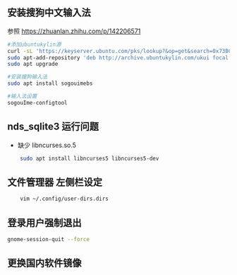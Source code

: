## 安装搜狗中文输入法
参照 https://zhuanlan.zhihu.com/p/142206571
```bash
#添加ubuntukylin源
curl -sL 'https://keyserver.ubuntu.com/pks/lookup?&op=get&search=0x73BC8FBCF5DE40C6ADFCFFFA9C949F2093F565FF' | sudo apt-key add
sudo apt-add-repository 'deb http://archive.ubuntukylin.com/ukui focal main'
sudo apt upgrade

#安装搜狗输入法
sudo apt install sogouimebs

#输入法设置
sogouIme-configtool 
```

## nds_sqlite3 运行问题
- 缺少 libncurses.so.5
```bash
    sudo apt install libncurses5 libncurses5-dev
```

## 文件管理器 左侧栏设定
```bash
    vim ~/.config/user-dirs.dirs
```

## 登录用户强制退出
```bash
gnome-session-quit --force
```

## 更换国内软件镜像